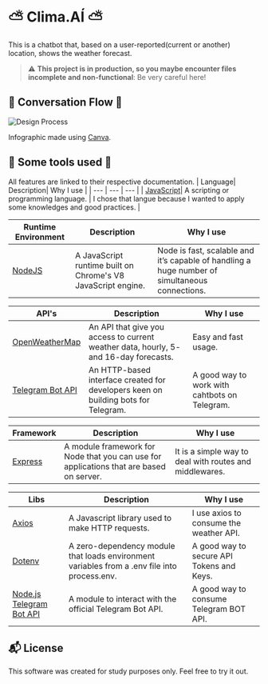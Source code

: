 # :partly_sunny: Clima.AÍ :partly_sunny: 

This is a chatbot that, based on a user-reported(current or another) location, shows the weather forecast.

> :warning: **This project is in production, so you maybe encounter files incomplete and non-functional**: Be very careful here!

## :pencil: Conversation Flow :pencil:
![Design Process](https://user-images.githubusercontent.com/50921035/79347095-99345b80-7f09-11ea-97ae-4d1b0d33e5b8.png)

Infographic made using [Canva](https://www.canva.com/).
## :wrench: Some tools used :wrench:
All features are linked to their respective documentation.
| Language| Description| Why I use |
| --- | --- | --- |
| [JavaScript](https://developer.mozilla.org/pt-BR/docs/Web/JavaScript)| A scripting or programming language. | I chose that langue because I wanted to apply some knowledges and good practices. |


| Runtime Environment| Description| Why I use |
| --- | --- | --- |
| [NodeJS](https://nodejs.org/en/docs/)|  A JavaScript runtime built on Chrome's V8 JavaScript engine. | Node is fast, scalable and it’s capable of handling a huge number of simultaneous connections. |

| API's| Description| Why I use |
| --- | --- | --- |
| [OpenWeatherMap](https://openweathermap.org/api)|  An API that give you access to current weather data, hourly, 5- and 16-day forecasts. | Easy and fast usage. |
| [Telegram Bot API](https://core.telegram.org/bots/api)|  An HTTP-based interface created for developers keen on building bots for Telegram. | A good way to work with cahtbots on Telegram. |

| Framework | Description| Why I use |
| --- | --- | --- |
| [Express](https://github.com/expressjs/express) | A module framework for Node that you can use for applications that are based on server. | It is a simple way to deal with routes and middlewares. |

| Libs | Description| Why I use |
| --- | --- | --- |
| [Axios](https://github.com/axios/axios)|  A Javascript library used to make HTTP requests. | I use axios to consume the weather API. |
| [Dotenv](https://github.com/motdotla/dotenv)|  A zero-dependency module that loads environment variables from a .env file into process.env. | A good way to secure API Tokens and Keys. |
| [Node.js Telegram Bot API](https://github.com/yagop/node-telegram-bot-api)|  A module to interact with the official Telegram Bot API. | A good way to consume Telegram BOT API. |



## :mailbox_with_mail: License
This software was created for study purposes only. Feel free to try it out.
